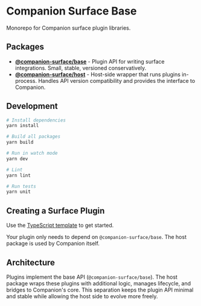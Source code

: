 # Companion Surface Base

Monorepo for Companion surface plugin libraries.

## Packages

- **[@companion-surface/base](packages/companion-surface-base/)** - Plugin API for writing surface integrations. Small, stable, versioned conservatively.
- **[@companion-surface/host](packages/companion-surface-host/)** - Host-side wrapper that runs plugins in-process. Handles API version compatibility and provides the interface to Companion.

## Development

```bash
# Install dependencies
yarn install

# Build all packages
yarn build

# Run in watch mode
yarn dev

# Lint
yarn lint

# Run tests
yarn unit
```

## Creating a Surface Plugin

Use the [TypeScript template](https://github.com/bitfocus/companion-surface-template-ts) to get started.

Your plugin only needs to depend on `@companion-surface/base`. The host package is used by Companion itself.

## Architecture

Plugins implement the base API (`@companion-surface/base`). The host package wraps these plugins with additional logic, manages lifecycle, and bridges to Companion's core. This separation keeps the plugin API minimal and stable while allowing the host side to evolve more freely.
